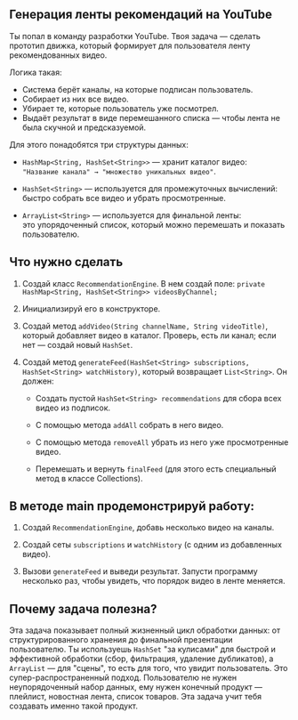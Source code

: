 ## Генерация ленты рекомендаций на YouTube

Ты попал в команду разработки YouTube. Твоя задача — сделать прототип движка, который формирует для пользователя ленту рекомендованных видео.

Логика такая:

- Система берёт каналы, на которые подписан пользователь.
- Собирает из них все видео.
- Убирает те, которые пользователь уже посмотрел.
- Выдаёт результат в виде перемешанного списка — чтобы лента не была скучной и предсказуемой.

Для этого понадобятся три структуры данных:

- `HashMap<String, HashSet<String>>` — хранит каталог видео:  
  `"Название канала" → "множество уникальных видео"`.

- `HashSet<String>` — используется для промежуточных вычислений:  
  быстро собрать все видео и убрать просмотренные.

- `ArrayList<String>` — используется для финальной ленты:  
  это упорядоченный список, который можно перемешать и показать пользователю.

## Что нужно сделать

1. Создай класс `RecommendationEngine`. В нем создай поле: `private HashMap<String, HashSet<String>> videosByChannel;`

2. Инициализируй его в конструкторе.

3. Создай метод `addVideo(String channelName, String videoTitle)`, который добавляет видео в каталог. Проверь, есть ли канал; если нет — создай новый `HashSet`.

4. Создай метод `generateFeed(HashSet<String> subscriptions, HashSet<String> watchHistory)`, который возвращает `List<String>`. Он должен:

   - Создать пустой `HashSet<String> recommendations` для сбора всех видео из подписок.

   - С помощью метода `addAll` собрать в него видео.

   - С помощью метода `removeAll` убрать из него уже просмотренные видео.

   - Перемешать и вернуть `finalFeed` (для этого есть специальный метод в классе Collections).

## В методе main продемонстрируй работу:

1. Создай `RecommendationEngine`, добавь несколько видео на каналы.

2. Создай сеты `subscriptions` и `watchHistory` (с одним из добавленных видео).

3. Вызови `generateFeed` и выведи результат. Запусти программу несколько раз, чтобы увидеть, что порядок видео в ленте меняется.

## Почему задача полезна?
Эта задача показывает полный жизненный цикл обработки данных: от структурированного хранения до финальной презентации пользователю. Ты используешь `HashSet` "за кулисами" для быстрой и эффективной обработки (сбор, фильтрация, удаление дубликатов), а `ArrayList` — для "сцены", то есть для того, что увидит пользователь. Это супер-распространенный подход. Пользователю не нужен неупорядоченный набор данных, ему нужен конечный продукт — плейлист, новостная лента, список товаров. Эта задача учит тебя создавать именно такой продукт.

